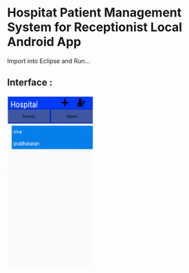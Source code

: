 # Hospitat Patient Management System for Receptionist Local Android App

Import into Eclipse and Run...

## Interface :

<img src="https://raw.githubusercontent.com/ManoBalaR/Android-Programming-Projects/master/Hospital%20Receptionist%20Management%20App/Screenshot%203.PNG" alt="alt text" width="200" height="400">
